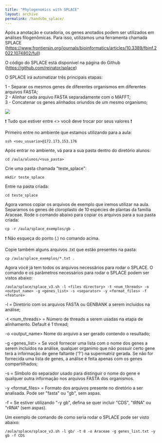 ```yaml
---
title: "Phylogenomics with SPLACE"
layout: archive
permalink: /handsOn_splace/
---
```


Após a anotação e curadoria, os genes anotados podem ser utilizados em análises filogenômicas. 
Para isso, utilizamos uma ferramenta chamada SPLACE (https://www.frontiersin.org/journals/bioinformatics/articles/10.3389/fbinf.2022.1074802/full)

O código do SPLACE está disponível na página do Github (https://github.com/reinator/splace)

O SPLACE irá automatizar três principais etapas:

1 - Separar os mesmos genes de diferentes organismos em diferentes arquivos FASTA;\
2 - Alinhar cada arquivo FASTA separadamente com o MAFFT;\
3 - Concatenar os genes alinhados oriundos de um mesmo organismo;

![](/tutorial_organelar/images/splace.png)

❗ Tudo que estiver entre <> você deve trocar por seus valores ❗

Primeiro entre no ambiente que estamos utilizando para a aula:
```console
ssh <seu_usuario>@172.173.153.176
```
Após entrar no ambiente, vá para a sua pasta dentro do diretório alunos:
```console
cd /aula/alunos/<sua_pasta>
```

Crie uma pasta chamada "teste_splace":
```console
mkdir teste_splace
```

Entre na pasta criada:
```console
cd teste_splace
```

Agora vamos copiar os arquivos de exemplo que iremos utilizar na aula. Separamos os genes de cloroplasto de 10 espécies de plantas da família Araceae.
Rode o comando abaixo para copiar os arquivos para a sua pasta criada:
```console
cp -r /aula/splace_exemplos/gb .
```
❗ Não esqueça do ponto (.) no comando acima.

Copie também alguns arquivos .txt que estão presentes na pasta: 
```console
cp /aula/splace_exemplos/*.txt .
```
Agora você já tem todos os arquivos necessários para rodar o SPLACE. 
O comando e os parâmetros necessários para rodar o SPLACE podem ser vistos abaixo:

```shell
/aula/splace/splace_v3.sh -l <files directory> -t <num_threads> -o <output_name> -g <genes_list> -s <separator> -y <format_files> -f <feature>
```

-l <files directory> = Diretório com os arquivos FASTA ou GENBANK a serem incluídos na análise; 

-t <num_threads>	= Número de threads a serem usadas na etapa de alinhamento. Default é 1 thread;

-o <output_name>	Nome do arquivo a ser gerado contendo o resultado; 

-g <genes_list>	= Se você fornecer uma lista com o nome dos genes a serem incluídos na análise, qualquer organimo que não possuir certo gene terá a informação de gene faltante ('?') na supermatriz gerada. Se não for fornecida uma lista de genes, a análise é feita apenas com os genes compartilhados;  

-s <separator> = Símbolo do separador usado para distinguir o nome do gene e qualquer outra informação nos arquivos FASTA dos organismos. 

-y <format_files>	= Formato dos arquivos presente no diretório a ser analisada. Pode ser "fasta" ou "gb", sem aspas. 

-f	<feature> = Se estiver utilizando "-y gb", defina se quer incluir "CDS", "tRNA" ou "rRNA" (sem aspas). 

Um exemplo de comando de como seria rodar o SPLACE pode ser visto abaixo:

```shell
/aula/splace/splace_v3.sh -l gb/ -t 8 -o Araceae -g genes_list.txt -y gb -f CDS
```
